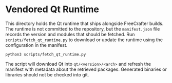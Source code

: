 # Vendored Qt Runtime

This directory holds the Qt runtime that ships alongside FreeCrafter builds. The
runtime is not committed to the repository, but the `manifest.json` file
records the version and modules that should be fetched. Run
`scripts/fetch_qt_runtime.py` to download or update the runtime using the
configuration in the manifest.

```
python3 scripts/fetch_qt_runtime.py
```

The script will download Qt into `qt/<version>/<arch>` and refresh the manifest
with metadata about the retrieved packages. Generated binaries or libraries
should not be checked into git.

